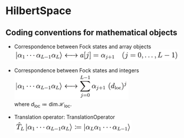 # HilbertSpace

## Coding conventions for mathematical objects

- Correspondence between Fock states and array objects <br>
![Correspondence between Fock states and array objects](.Fig_README/FockToArray.png)


- Correspondence between Fock states and integers
![Correspondence between Fock states and array objects](.Fig_README/FockToInteger.png) <br>
where $d_{\mathrm{loc}} \coloneqq \dim \mathcal{H}_{\mathrm{loc}}$.

- Translation operator:
TranslationOperator
![Translation operator](.Fig_README/TranslationOperator.png)
